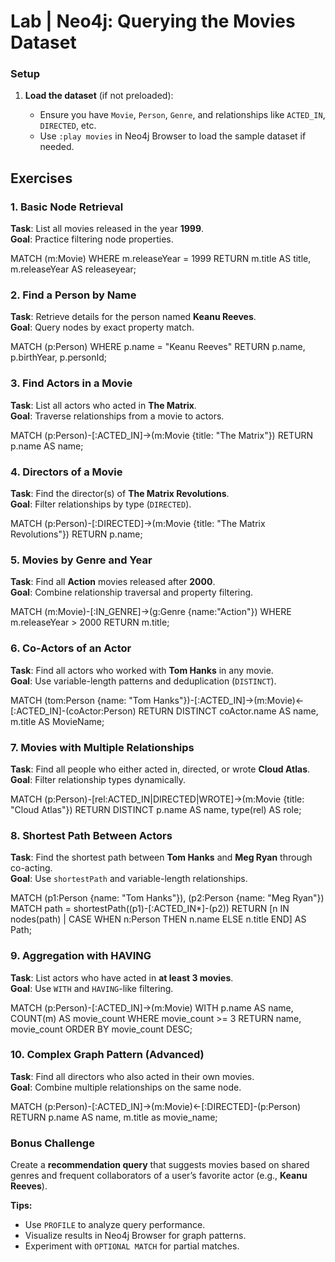 # Lab | Neo4j: Querying the Movies Dataset

### **Setup**

1.  **Load the dataset** (if not preloaded):

    -   Ensure you have `Movie`, `Person`, `Genre`, and relationships like `ACTED_IN`, `DIRECTED`, etc.
    -   Use `:play movies` in Neo4j Browser to load the sample dataset if needed.

## Exercises

### 1. Basic Node Retrieval

**Task**: List all movies released in the year **1999**. <br>
**Goal**: Practice filtering node properties.

MATCH (m:Movie)
WHERE m.releaseYear = 1999
RETURN m.title AS title, m.releaseYear AS releaseyear;


### 2. Find a Person by Name

**Task**: Retrieve details for the person named **Keanu Reeves**. <br>
**Goal**: Query nodes by exact property match.

MATCH (p:Person)
WHERE p.name = "Keanu Reeves"
RETURN p.name, p.birthYear, p.personId;


### 3. Find Actors in a Movie

**Task**: List all actors who acted in **The Matrix**. <br>
**Goal**: Traverse relationships from a movie to actors.

MATCH (p:Person)-[:ACTED_IN]->(m:Movie {title: "The Matrix"})
RETURN p.name AS name;


### 4. Directors of a Movie

**Task**: Find the director(s) of **The Matrix Revolutions**. <br>
**Goal**: Filter relationships by type (`DIRECTED`).

MATCH (p:Person)-[:DIRECTED]->(m:Movie {title: "The Matrix Revolutions"})
RETURN p.name;


### 5. Movies by Genre and Year

**Task**: Find all **Action** movies released after **2000**. <br>
**Goal**: Combine relationship traversal and property filtering.

MATCH (m:Movie)-[:IN_GENRE]->(g:Genre {name:"Action"})
WHERE m.releaseYear > 2000
RETURN m.title;


### 6. Co-Actors of an Actor

**Task**: Find all actors who worked with **Tom Hanks** in any movie. <br>
**Goal**: Use variable-length patterns and deduplication (`DISTINCT`).

MATCH (tom:Person {name: "Tom Hanks"})-[:ACTED_IN]->(m:Movie)<-[:ACTED_IN]-(coActor:Person)
RETURN DISTINCT coActor.name AS name, m.title AS MovieName;


### 7. Movies with Multiple Relationships

**Task**: Find all people who either acted in, directed, or wrote **Cloud Atlas**. <br>
**Goal**: Filter relationship types dynamically.

MATCH (p:Person)-[rel:ACTED_IN|DIRECTED|WROTE]->(m:Movie {title: "Cloud Atlas"})
RETURN DISTINCT p.name AS name, type(rel) AS role;


### 8. Shortest Path Between Actors

**Task**: Find the shortest path between **Tom Hanks** and **Meg Ryan** through co-acting. <br>
**Goal**: Use `shortestPath` and variable-length relationships.

MATCH (p1:Person {name: "Tom Hanks"}), (p2:Person {name: "Meg Ryan"})
MATCH path = shortestPath((p1)-[:ACTED_IN*]-(p2))
RETURN [n IN nodes(path) | CASE WHEN n:Person THEN n.name ELSE n.title END] AS Path;


### 9. Aggregation with HAVING

**Task**: List actors who have acted in **at least 3 movies**. <br>
**Goal**: Use `WITH` and `HAVING`-like filtering.

MATCH (p:Person)-[:ACTED_IN]->(m:Movie)
WITH p.name AS name, COUNT(m) AS movie_count
WHERE movie_count >= 3
RETURN name, movie_count
ORDER BY movie_count DESC;


### 10. Complex Graph Pattern (Advanced)

**Task**: Find all directors who also acted in their own movies. <br>
**Goal**: Combine multiple relationships on the same node.

MATCH (p:Person)-[:ACTED_IN]->(m:Movie)<-[:DIRECTED]-(p:Person)
RETURN p.name AS name, m.title as movie_name;

### Bonus Challenge

Create a **recommendation query** that suggests movies based on shared genres and frequent collaborators of a user’s favorite actor (e.g., **Keanu Reeves**).

**Tips:**

-   Use `PROFILE` to analyze query performance.
-   Visualize results in Neo4j Browser for graph patterns.
-   Experiment with `OPTIONAL MATCH` for partial matches.
